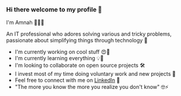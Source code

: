 ### Hi there welcome to my profile 👋

I'm Amnah 👩🏻✨

An IT professional who adores solving various and tricky problems, passionate about simplifying things through technology 🤖

- I'm currently working on cool stuff 😍🚀
- I'm currently learning everything 💡🌱
- I'm looking to collaborate on open source projects 🛠
- I invest most of my time doing voluntary work and new projects 🎯
- Feel free to connect with me on [LinkedIn](https://www.linkedin.com/in/AmnahAlkhalil/) 📩
- "The more you know the more you realize you don't know" 🤓⚡ 
